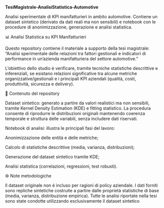 **TesiMagistrale-AnalisiStatistica-Automotive**

Analisi sperimentale di KPI manifatturieri in ambito automotive.
Contiene un dataset sintetico (derivato da dati reali ma non sensibili) e notebook con le procedure di anonimizzazione, generazione e analisi statistica.

📊 Analisi Statistica su KPI Manifatturieri

Questo repository contiene il materiale a supporto della tesi magistrale:
“Analisi sperimentale delle relazioni tra fattori gestionali e indicatori di performance in un’azienda manifatturiera del settore automotive.”

L’obiettivo dello studio è verificare, tramite tecniche statistiche descrittive e inferenziali, se esistano relazioni significative tra alcune metriche organizzative/gestionali e i principali KPI aziendali (qualità, costi, produttività, sicurezza e delivery).

📂 Contenuto del repository

Dataset sintetico: generato a partire da valori realistici ma non sensibili, tramite Kernel Density Estimation (KDE) e fitting statistico.
La procedura consente di riprodurre le distribuzioni originali mantenendo coerenza temporale e struttura delle variabili, senza includere dati riservati.

Notebook di analisi: illustra le principali fasi del lavoro:

Anonimizzazione delle entità e delle metriche;

Calcolo di statistiche descrittive (media, varianza, distribuzioni);

Generazione del dataset sintetico tramite KDE;

Analisi statistica (correlazioni, regressioni, test robusti).

⚙️ Note metodologiche

Il dataset originale non è incluso per ragioni di policy aziendale.
I dati forniti sono repliche sintetiche costruite a partire dalle proprietà statistiche di base (media, varianza, distribuzione empirica).
Tutte le analisi riportate nella tesi sono state condotte utilizzando esclusivamente il dataset sintetico
